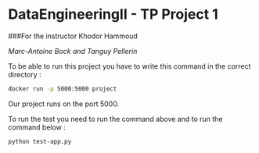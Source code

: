 # DataEngineeringII - TP Project 1

###For the instructor Khodor Hammoud


*Marc-Antoine Bock and Tanguy Pellerin*



To be able to run this project you have to write this command in the correct directory :
```bash
docker run -p 5000:5000 project
```
Our project runs on the port 5000.

To run the test you need to run the command above and to run the command below :
```bash
python test-app.py
```
